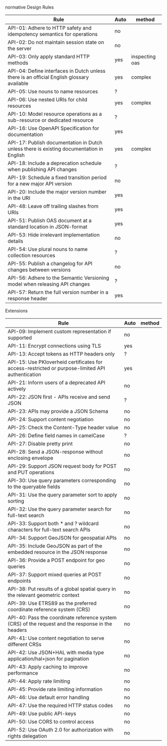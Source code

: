 normative Design Rules

|Rule|Auto|method|
|---|---|---|
|API-01: Adhere to HTTP safety and idempotency semantics for operations|no||
|API-02: Do not maintain session state on the server|no||
|API-03: Only apply standard HTTP methods|yes|inspecting oas|
|API-04: Define interfaces in Dutch unless there is an official English glossary available|yes|complex|
|API-05: Use nouns to name resources|?||
|API-06: Use nested URIs for child resources|yes|complex|
|API-10: Model resource operations as a sub-resource or dedicated resource|?||
|API-16: Use OpenAPI Specification for documentation|yes||
|API-17: Publish documentation in Dutch unless there is existing documentation in English|yes|complex|
|API-18: Include a deprecation schedule when publishing API changes|?||
|API-19: Schedule a fixed transition period for a new major API version|no||
|API-20: Include the major version number in the URI|yes||
|API-48: Leave off trailing slashes from URIs|yes||
|API-51: Publish OAS document at a standard location in JSON-format|yes||
|API-53: Hide irrelevant implementation details|no||
|API-54: Use plural nouns to name collection resources|?||
|API-55: Publish a changelog for API changes between versions|no||
|API-56: Adhere to the Semantic Versioning model when releasing API changes|?||
|API-57: Return the full version number in a response header|yes||


Extensions

|Rule|Auto|method|
|---|---|---|
|API-09: Implement custom representation if supported|no||
|API-11: Encrypt connections using TLS|yes||
|API-13: Accept tokens as HTTP headers only|?||
|API-15: Use PKIoverheid certificates for access-restricted or purpose-limited API authentication|yes||
|API-21: Inform users of a deprecated API actively|no||
|API-22: JSON first - APIs receive and send JSON|?||
|API-23: APIs may provide a JSON Schema|no||
|API-24: Support content negotiation|no||
|API-25: Check the Content-Type header value|no||
|API-26: Define field names in camelCase|?||
|API-27: Disable pretty print|no||
|API-28: Send a JSON-response without enclosing envelope|no||
|API-29: Support JSON request body for POST and PUT operations|no||
|API-30: Use query parameters corresponding to the queryable fields|no||
|API-31: Use the query parameter sort to apply sorting|no||
|API-32: Use the query parameter search for full-text search|no||
|API-33: Support both * and ? wildcard characters for full-text search APIs|no||
|API-34: Support GeoJSON for geospatial APIs|no||
|API-35: Include GeoJSON as part of the embedded resource in the JSON response|no||
|API-36: Provide a POST endpoint for geo queries|no||
|API-37: Support mixed queries at POST endpoints|no||
|API-38: Put results of a global spatial query in the relevant geometric context|no||
|API-39: Use ETRS89 as the preferred coordinate reference system (CRS)|no||
|API-40: Pass the coordinate reference system (CRS) of the request and the response in the headers|no||
|API-41: Use content negotiation to serve different CRSs|no||
|API-42: Use JSON+HAL with media type application/hal+json for pagination|no||
|API-43: Apply caching to improve performance|no||
|API-44: Apply rate limiting|no||
|API-45: Provide rate limiting information|no||
|API-46: Use default error handling|no||
|API-47: Use the required HTTP status codes|no||
|API-49: Use public API-keys|no||
|API-50: Use CORS to control access|no||
|API-52: Use OAuth 2.0 for authorization with rights delegation|no||

